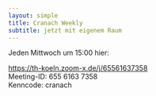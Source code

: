 ```yaml
---
layout: simple
title: Cranach Weekly
subtitle: jetzt mit eigenem Raum
---
```

Jeden Mittwoch um 15:00 hier:

<a href="https://th-koeln.zoom-x.de/j/65561637358?pwd=SnFLYVpKeWhIK21SckFPWkl6SWdrUT09"> https://th-koeln.zoom-x.de/j/65561637358</a>  
Meeting-ID: 655 6163 7358  
Kenncode: cranach



